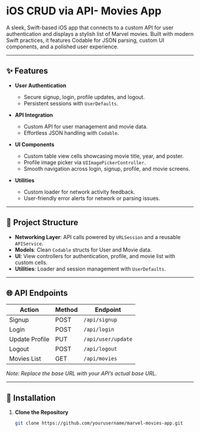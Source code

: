 # iOS CRUD via API- Movies App

A sleek, Swift-based iOS app that connects to a custom API for user authentication and displays a stylish list of Marvel movies. Built with modern Swift practices, it features Codable for JSON parsing, custom UI components, and a polished user experience.

---

## ✨ Features

- **User Authentication**  
  - Secure signup, login, profile updates, and logout.  
  - Persistent sessions with `UserDefaults`.

- **API Integration**  
  - Custom API for user management and movie data.  
  - Effortless JSON handling with `Codable`.

- **UI Components**  
  - Custom table view cells showcasing movie title, year, and poster.  
  - Profile image picker via `UIImagePickerController`.  
  - Smooth navigation across login, signup, profile, and movie screens.

- **Utilities**  
  - Custom loader for network activity feedback.  
  - User-friendly error alerts for network or parsing issues.

---

## 📂 Project Structure

- **Networking Layer**: API calls powered by `URLSession` and a reusable `APIService`.  
- **Models**: Clean `Codable` structs for User and Movie data.  
- **UI**: View controllers for authentication, profile, and movie list with custom cells.  
- **Utilities**: Loader and session management with `UserDefaults`.

---

## 🌐 API Endpoints

| Action          | Method | Endpoint            |
|-----------------|--------|---------------------|
| Signup          | POST   | `/api/signup`       |
| Login           | POST   | `/api/login`        |
| Update Profile  | PUT    | `/api/user/update`  |
| Logout          | POST   | `/api/logout`       |
| Movies List     | GET    | `/api/movies`       |

*Note: Replace the base URL with your API’s actual base URL.*

---

## 🚀 Installation

1. **Clone the Repository**  
   ```bash
   git clone https://github.com/yourusername/marvel-movies-app.git
